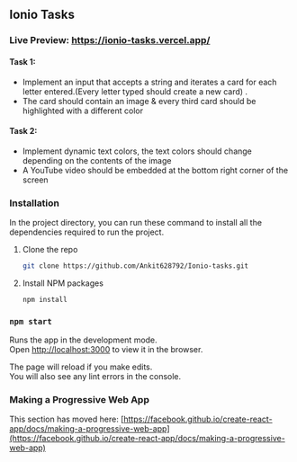 ## Ionio Tasks
### Live Preview: https://ionio-tasks.vercel.app/
#### Task 1: 
* Implement an input that accepts a string and iterates a card for each letter entered.(Every letter typed should create a new card) .
* The card should contain an image & every third card should be highlighted with a different color

#### Task 2: 
* Implement dynamic text colors, the text colors should change depending on the contents of the image
* A YouTube video should be embedded at the bottom right corner of the screen

### Installation
In the project directory, you can run these command to install all the dependencies required to run the project.

1. Clone the repo
   ```sh
   git clone https://github.com/Ankit628792/Ionio-tasks.git
   ```
2. Install NPM packages
   ```sh
   npm install
   ```

### `npm start`

Runs the app in the development mode.\
Open [http://localhost:3000](http://localhost:3000) to view it in the browser.

The page will reload if you make edits.\
You will also see any lint errors in the console.

### Making a Progressive Web App

This section has moved here: [https://facebook.github.io/create-react-app/docs/making-a-progressive-web-app](https://facebook.github.io/create-react-app/docs/making-a-progressive-web-app)
